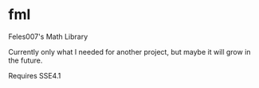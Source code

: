 # fml
Feles007's Math Library

Currently only what I needed for another project, but maybe it will grow in the future.

Requires SSE4.1
